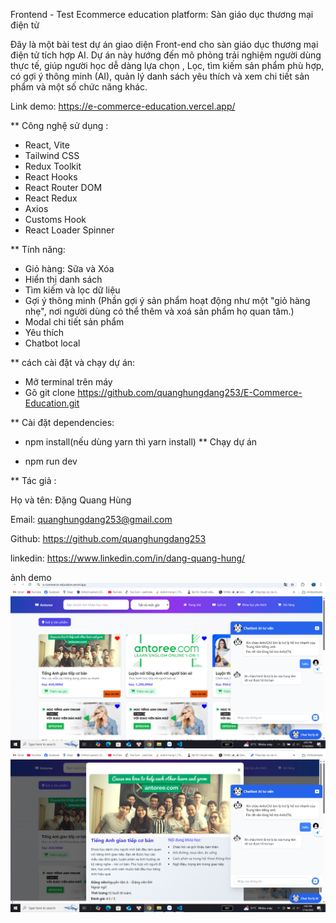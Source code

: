 Frontend - Test
Ecommerce education platform: Sàn giáo dục thương mại điện tử 

Đây là một bài test dự án giao diện Front-end cho sàn giáo dục thương mại điện tử tích hợp AI. Dự án này hướng đến mô phỏng trải nghiệm người dùng thực tế, giúp người học dễ dàng lựa chọn , Lọc, tìm kiếm sản phẩm phù hợp, có gợi ý thông minh (AI), quản lý danh sách yêu thích và xem chi tiết sản phẩm và một số chức năng khác.

Link demo: https://e-commerce-education.vercel.app/

** Công nghệ sử dụng : 

+ React, Vite
+ Tailwind CSS
+ Redux Toolkit
+ React Hooks
+ React Router DOM
+ React Redux
+ Axios
+ Customs Hook
+ React Loader Spinner

** Tính năng: 
+ Giỏ hàng: Sữa và Xóa
+ Hiển thị danh sách 
+ Tìm kiếm và lọc dữ liệu
+ Gợi ý thông minh (Phần gợi ý sản phẩm hoạt động như một "giỏ hàng nhẹ", nơi người dùng có thể thêm và xoá sản phẩm họ quan tâm.)
+ Modal chi tiết sản phẩm
+ Yêu thích 
+ Chatbot local


** cách cài đặt và chạy dự án:

+ Mở terminal trên máy 
+ Gõ git clone https://github.com/quanghungdang253/E-Commerce-Education.git

** Cài đặt dependencies:

+ npm install(nếu dùng yarn thì yarn install)
** Chạy dự án

+ npm run dev


** Tác giả :

Họ và tên: Đặng Quang Hùng

Email: quanghungdang253@gmail.com

Github: https://github.com/quanghungdang253

linkedin: https://www.linkedin.com/in/dang-quang-hung/

ảnh demo 
![Trang chủ](./screenshots/Screenshot%20(1374).png)
![Trang chủ](./screenshots/Screenshot%20(1375).png)



